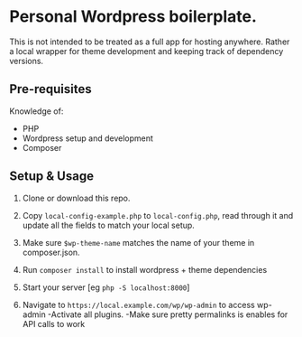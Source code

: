 # Personal Wordpress boilerplate.

This is not intended to be treated as a full app for hosting anywhere. Rather a local wrapper for theme development and keeping track of dependency versions.

## Pre-requisites

Knowledge of:
 - PHP
 - Wordpress setup and development
 - Composer

## Setup & Usage

1. Clone or download this repo.
1. Copy `local-config-example.php` to `local-config.php`, read through it and update all the fields to match your local setup.
1. Make sure `$wp-theme-name` matches the name of your theme in composer.json.
1. Run `composer install` to install wordpress + theme dependencies
1. Start your server [eg `php -S localhost:8000`]

1. Navigate to `https://local.example.com/wp/wp-admin` to access wp-admin 
-Activate all plugins.
-Make sure pretty permalinks is enables for API calls to work
